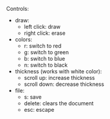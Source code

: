 Controls:
  - draw:
    - left click: draw
    - right click: erase
  - colors:
    - r: switch to red
    - g: switch to green
    - b: switch to blue
    - n: switch to black
  - thickness (works with white color):
    - scroll up: increase thickness
    - scroll down: decrease thickness
  - file:
    - s: save
    - delete: clears the document
    - esc: escape